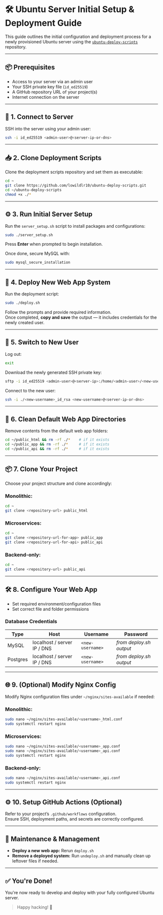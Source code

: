 # 🛠️ Ubuntu Server Initial Setup & Deployment Guide

This guide outlines the initial configuration and deployment process for a newly provisioned Ubuntu server using the [`ubuntu-deploy-scripts`](https://github.com/lowildlr10/ubuntu-deploy-scripts) repository.

---

## 📦 Prerequisites

- Access to your server via an admin user
- Your SSH private key file (`id_ed25519`)
- A GitHub repository URL of your project(s)
- Internet connection on the server

---

## 🔐 1. Connect to Server

SSH into the server using your admin user:

```bash
ssh -i id_ed25519 <admin-user>@<server-ip-or-dns>
```

---

## 📥 2. Clone Deployment Scripts

Clone the deployment scripts repository and set them as executable:

```bash
cd ~
git clone https://github.com/lowildlr10/ubuntu-deploy-scripts.git
cd ~/ubuntu-deploy-scripts
chmod +x ./*
```

---

## ⚙️ 3. Run Initial Server Setup

Run the `server_setup.sh` script to install packages and configurations:

```bash
sudo ./server_setup.sh
```

Press **Enter** when prompted to begin installation.

Once done, secure MySQL with:

```bash
sudo mysql_secure_installation
```

---

## 👤 4. Deploy New Web App System

Run the deployment script:

```bash
sudo ./deploy.sh
```

Follow the prompts and provide required information.  
Once completed, **copy and save** the output — it includes credentials for the newly created user.

---

## 🔁 5. Switch to New User

Log out:

```bash
exit
```

Download the newly generated SSH private key:

```bash
sftp -i id_ed25519 <admin-user>@<server-ip>:/home/<admin-user>/<new-username>_id_rsa
```

Connect to the new user:

```bash
ssh -i ./<new-username>_id_rsa <new-username>@<server-ip-or-dns>
```

---

## 🧹 6. Clean Default Web App Directories

Remove contents from the default web app folders:

```bash
cd ~/public_html && rm -rf ./*    # if it exists
cd ~/public_app && rm -rf ./*     # if it exists
cd ~/public_api && rm -rf ./*     # if it exists
```

---

## 📦 7. Clone Your Project

Choose your project structure and clone accordingly:

### Monolithic:
```bash
cd ~
git clone <repository-url> public_html
```

### Microservices:
```bash
cd ~
git clone <repository-url-for-app> public_app
git clone <repository-url-for-api> public_api
```

### Backend-only:
```bash
cd ~
git clone <repository-url> public_api
```

---

## 🛠️ 8. Configure Your Web App

- Set required environment/configuration files
- Set correct file and folder permissions

### Database Credentials

| Type    | Host      | Username             | Password                    |
|---------|-----------|----------------------|-----------------------------|
| MySQL   | localhost / server IP / DNS | `<new-username>` | _from deploy.sh output_ |
| Postgres| localhost / server IP / DNS | `<new-username>` | _from deploy.sh output_ |

---

## 🌐 9. (Optional) Modify Nginx Config

Modify Nginx configuration files under `~/nginx/sites-available` if needed:

### Monolithic:
```bash
sudo nano ~/nginx/sites-available/<username>_html.conf
sudo systemctl restart nginx
```

### Microservices:
```bash
sudo nano ~/nginx/sites-available/<username>_app.conf
sudo nano ~/nginx/sites-available/<username>_api.conf
sudo systemctl restart nginx
```

### Backend-only:
```bash
sudo nano ~/nginx/sites-available/<username>_api.conf
sudo systemctl restart nginx
```

---

## ⚙️ 10. Setup GitHub Actions (Optional)

Refer to your project’s `.github/workflows` configuration.  
Ensure SSH, deployment paths, and secrets are correctly configured.

---

## 🔁 Maintenance & Management

- **Deploy a new web app:** Rerun `deploy.sh`
- **Remove a deployed system:** Run `undeploy.sh` and manually clean up leftover files if needed.

---

## ✅ You're Done!

You're now ready to develop and deploy with your fully configured Ubuntu server.

> Happy hacking! 🚀
